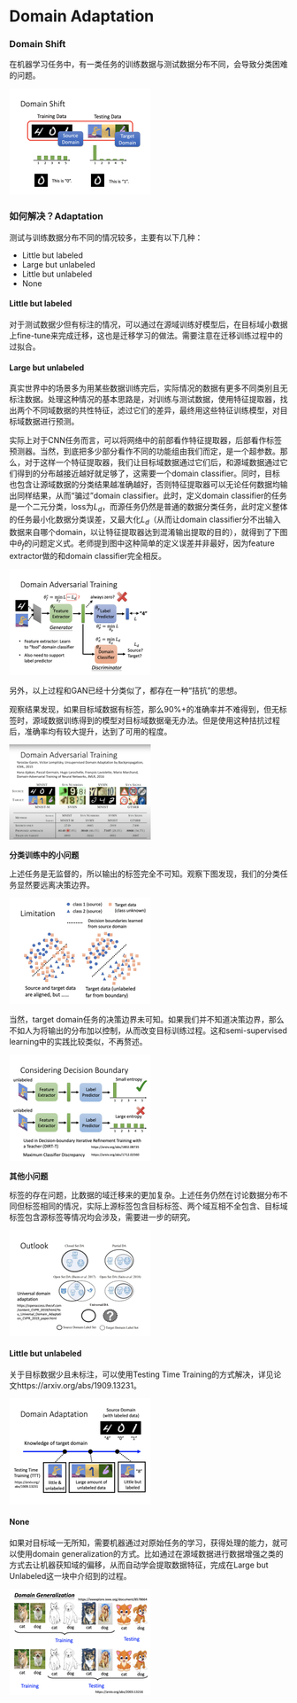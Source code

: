 # Domain Adaptation

### Domain Shift

在机器学习任务中，有一类任务的训练数据与测试数据分布不同，会导致分类困难的问题。

<img src="image-20210712200311932.png" alt="image-20210712200311932" style="zoom:25%;" />

### 如何解决？Adaptation

测试与训练数据分布不同的情况较多，主要有以下几种：

- Little but labeled
- Large but unlabeled
- Little but unlabeled
- None

#### Little but labeled

对于测试数据少但有标注的情况，可以通过在源域训练好模型后，在目标域小数据上fine-tune来完成迁移，这也是迁移学习的做法。需要注意在迁移训练过程中的过拟合。

#### Large but unlabeled

真实世界中的场景多为用某些数据训练完后，实际情况的数据有更多不同类别且无标注数据。处理这种情况的基本思路是，对训练与测试数据，使用特征提取器，找出两个不同域数据的共性特征，滤过它们的差异，最终用这些特征训练模型，对目标域数据进行预测。 

实际上对于CNN任务而言，可以将网络中的前部看作特征提取器，后部看作标签预测器。当然，到底把多少部分看作不同的功能组由我们而定，是一个超参数。那么，对于这样一个特征提取器，我们让目标域数据通过它们后，和源域数据通过它们得到的分布越接近越好就足够了，这需要一个domain classifier。同时，目标也包含让源域数据的分类结果越准确越好，否则特征提取器可以无论任何数据均输出同样结果，从而“骗过”domain classifier。此时，定义domain classifier的任务是一个二元分类，loss为$L_d$，而源任务仍然是普通的数据分类任务，此时定义整体的任务最小化数据分类误差，又最大化$L_d$（从而让domain classifier分不出输入数据来自哪个domain，以让特征提取器达到混淆输出提取的目的），就得到了下图中$\theta_f$的问题定义式。老师提到图中这种简单的定义误差并非最好，因为feature extractor做的和domain classifier完全相反。

<img src="image-20210712203332441.png" alt="image-20210712203332441" style="zoom:25%;" />

另外，以上过程和GAN已经十分类似了，都存在一种“拮抗”的思想。

观察结果发现，如果目标域数据有标签，那么90%+的准确率并不难得到，但无标签时，源域数据训练得到的模型对目标域数据毫无办法。但是使用这种拮抗过程后，准确率均有较大提升，达到了可用的程度。

<img src="截屏2021-07-12 20.44.32.png" alt="截屏2021-07-12 20.44.32" style="zoom:25%;" />

**分类训练中的小问题**

上述任务是无监督的，所以输出的标签完全不可知。观察下图发现，我们的分类任务显然要远离决策边界。

<img src="image-20210712204711683.png" alt="image-20210712204711683" style="zoom:25%;" />

当然，target domain任务的决策边界未可知。如果我们并不知道决策边界，那么不如人为将输出的分布加以控制，从而改变目标训练过程。这和semi-supervised learning中的实践比较类似，不再赘述。



<img src="image-20210712204829974.png" alt="image-20210712204829974" style="zoom:25%;" />

**其他小问题**

标签的存在问题，比数据的域迁移来的更加复杂。上述任务仍然在讨论数据分布不同但标签相同的情况，实际上源标签包含目标标签、两个域互相不全包含、目标域标签包含源标签等情况均会涉及，需要进一步的研究。

<img src="image-20210712205119710.png" alt="image-20210712205119710" style="zoom:25%;" />

#### Little but unlabeled

关于目标数据少且未标注，可以使用Testing Time Training的方式解决，详见论文https://arxiv.org/abs/1909.13231。

<img src="image-20210712205351666.png" alt="image-20210712205351666" style="zoom:25%;" />

#### None

如果对目标域一无所知，需要机器通过对原始任务的学习，获得处理的能力，就可以使用domain generalization的方式。比如通过在源域数据进行数据增强之类的方式去让机器获知域的偏移，从而自动学会提取数据特征，完成在Large but Unlabeled这一块中介绍到的过程。

<img src="image-20210712205615529.png" alt="image-20210712205615529" style="zoom:25%;" />